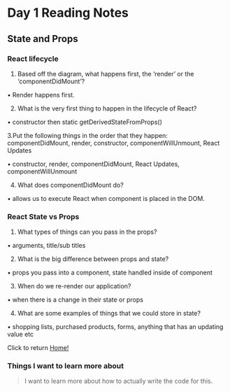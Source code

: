 # Day 1 Reading Notes

## State and Props

### React lifecycle

1. Based off the diagram, what happens first, the ‘render’ or the ‘componentDidMount’?

  • Render happens first.

2. What is the very first thing to happen in the lifecycle of React?

  • constructor then static getDerivedStateFromProps()

3.Put the following things in the order that they happen: componentDidMount, render, constructor, componentWillUnmount, React Updates

  • constructor, render, componentDidMount, React Updates, componentWillUnmount

4. What does componentDidMount do?

  • allows us to execute React when component is placed in the DOM.

### React State vs Props

1. What types of things can you pass in the props?

  • arguments, title/sub titles

2. What is the big difference between props and state?

  • props you pass into a component, state handled inside of component

3. When do we re-render our application?

  • when there is a change in their state or props

4. What are some examples of things that we could store in state?

  • shopping lists, purchased products, forms, anything that has an updating value etc

Click to return [Home!](../README.md)

### Things I want to learn more about

> I want to learn more about how to actually write the code for this.
